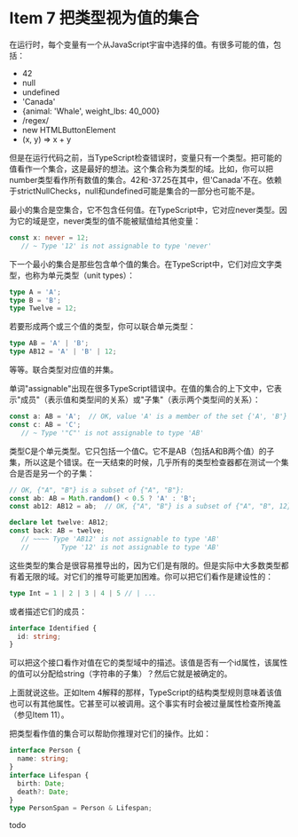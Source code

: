 # Item 7 把类型视为值的集合

在运行时，每个变量有一个从JavaScript宇宙中选择的值。有很多可能的值，包括：

- 42
- null
- undefined
- 'Canada'
- {animal: 'Whale', weight_lbs: 40_000}
- /regex/
- new HTMLButtonElement
- (x, y) => x + y

但是在运行代码之前，当TypeScript检查错误时，变量只有一个类型。把可能的值看作一个集合，这是最好的想法。这个集合称为类型的域。比如，你可以把number类型看作所有数值的集合。42和-37.25在其中，但'Canada'不在。依赖于strictNullChecks，null和undefined可能是集合的一部分也可能不是。

最小的集合是空集合，它不包含任何值。在TypeScript中，它对应never类型。因为它的域是空，never类型的值不能被赋值给其他变量：

```typescript
const x: never = 12;
   // ~ Type '12' is not assignable to type 'never'
```

下一个最小的集合是那些包含单个值的集合。在TypeScript中，它们对应文字类型，也称为单元类型（unit types）：

```typescript
type A = 'A';
type B = 'B';
type Twelve = 12;
```

若要形成两个或三个值的类型，你可以联合单元类型：

```typescript
type AB = 'A' | 'B';
type AB12 = 'A' | 'B' | 12;
```

等等。联合类型对应值的并集。

单词"assignable"出现在很多TypeScript错误中。在值的集合的上下文中，它表示"成员"（表示值和类型间的关系）或"子集"（表示两个类型间的关系）：

```typescript
const a: AB = 'A';  // OK, value 'A' is a member of the set {'A', 'B'}
const c: AB = 'C';
   // ~ Type '"C"' is not assignable to type 'AB'
```

类型C是个单元类型。它只包括一个值C。它不是AB（包括A和B两个值）的子集，所以这是个错误。在一天结束的时候，几乎所有的类型检查器都在测试一个集合是否是另一个的子集：

```typescript
// OK, {"A", "B"} is a subset of {"A", "B"}:
const ab: AB = Math.random() < 0.5 ? 'A' : 'B';
const ab12: AB12 = ab;  // OK, {"A", "B"} is a subset of {"A", "B", 12}

declare let twelve: AB12;
const back: AB = twelve;
   // ~~~~ Type 'AB12' is not assignable to type 'AB'
   //        Type '12' is not assignable to type 'AB'
```

这些类型的集合是很容易推导出的，因为它们是有限的。但是实际中大多数类型都有着无限的域。对它们的推导可能更加困难。你可以把它们看作是建设性的：

```typescript
type Int = 1 | 2 | 3 | 4 | 5 // | ...
```

或者描述它们的成员：

```typescript
interface Identified {
  id: string;
}
```

可以把这个接口看作对值在它的类型域中的描述。该值是否有一个id属性，该属性的值可以分配给string（字符串的子集）？然后它就是被确定的。

上面就说这些。正如Item 4解释的那样，TypeScript的结构类型规则意味着该值也可以有其他属性。它甚至可以被调用。这个事实有时会被过量属性检查所掩盖（参见Item 11）。

把类型看作值的集合可以帮助你推理对它们的操作。比如：

```typescript
interface Person {
  name: string;
}
interface Lifespan {
  birth: Date;
  death?: Date;
}
type PersonSpan = Person & Lifespan;
```

todo


























